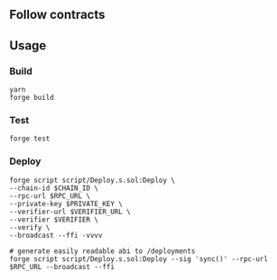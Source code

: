 ## Follow contracts

## Usage

### Build

```shell
yarn
forge build
```

### Test

```shell
forge test
```


### Deploy

```shell
forge script script/Deploy.s.sol:Deploy \
--chain-id $CHAIN_ID \
--rpc-url $RPC_URL \
--private-key $PRIVATE_KEY \
--verifier-url $VERIFIER_URL \
--verifier $VERIFIER \
--verify \
--broadcast --ffi -vvvv 

# generate easily readable abi to /deployments
forge script script/Deploy.s.sol:Deploy --sig 'sync()' --rpc-url $RPC_URL --broadcast --ffi
```
